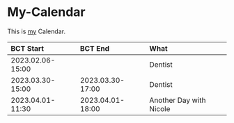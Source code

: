 # My-Calendar

This is [my](0.md) Calendar.

| BCT Start                                  | BCT End                       | What                          | 
| :------------------------------------------|:------------------------------|:------------------------------|
| 2023.02.06-15:00                           |                               | Dentist                       |
| 2023.03.30-15:00                           | 2023.03.30-17:00              | Dentist                       |
| 2023.04.01-11:30                           | 2023.04.01-18:00              | Another Day with Nicole       |
